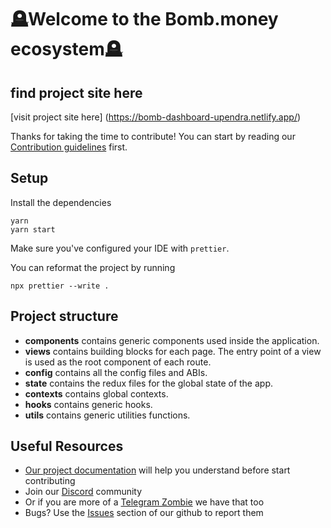 # 🪦Welcome to the Bomb.money ecosystem🪦

## find project site here 
[visit project site here] (https://bomb-dashboard-upendra.netlify.app/)

Thanks for taking the time to contribute!
You can start by reading our [Contribution guidelines](CONTRIBUTING.md) first.

## Setup

Install the dependencies

```shell
yarn
yarn start
```

Make sure you've configured your IDE with `prettier`.

You can reformat the project by running

```shell
npx prettier --write .
```

## Project structure

- **components** contains generic components used inside the application.
- **views** contains building blocks for each page. The entry point of a view is used as the root component of each route.
- **config** contains all the config files and ABIs.
- **state** contains the redux files for the global state of the app.
- **contexts** contains global contexts.
- **hooks** contains generic hooks.
- **utils** contains generic utilities functions.

## Useful Resources

- [Our project documentation](https://docs.bomb.money/) will help you understand before start contributing
- Join our [Discord](https://discord.bomb.money) community
- Or if you are more of a [Telegram Zombie](https://t.me/bombmoneybsc) we have that too
- Bugs? Use the [Issues](https://github.com/bombmoney/bomb-frontend/issues) section of our github to report them
